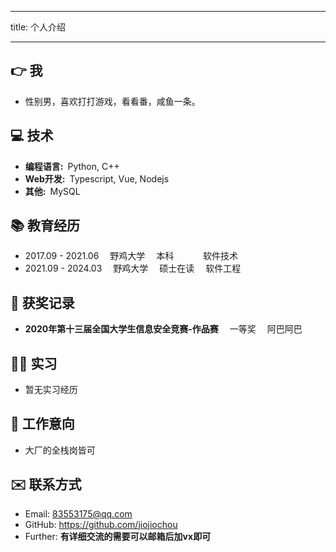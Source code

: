 <!--
 * @Descripttion: 
 * @LastEditors: chen.shixi
 * @LastEditTime: 2022-06-03 20:14:23
-->
---
title: 个人介绍

---
## 👉 我

- 性别男，喜欢打打游戏，看看番，咸鱼一条。

## 💻 技术

- **编程语言:**&ensp;Python, C++
- **Web开发:**&ensp;Typescript, Vue, Nodejs
- **其他:**&ensp;MySQL


## 📚 教育经历

- 2017.09 - 2021.06&emsp; 野鸡大学&emsp; 本科 &emsp; &emsp;&ensp;  软件技术
- 2021.09 - 2024.03&emsp; 野鸡大学&emsp; 硕士在读&emsp; 软件工程 

## 🚀 获奖记录

- **2020年第十三届全国大学生信息安全竞赛-作品赛** &emsp;一等奖 &emsp;阿巴阿巴

## 👨‍🔧 实习
 - 暂无实习经历

## 📝 工作意向
 - 大厂的全栈岗皆可

## ✉️ 联系方式

- Email:  <a href="mailto:83553175@qq.com">83553175@qq.com</a>
- GitHub: <https://github.com/jiojiochou>
- Further: **有详细交流的需要可以邮箱后加vx即可**